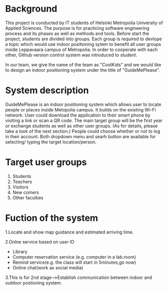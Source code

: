 Background
===========
This project is conducted by IT students of Helsinki Metropolia University of Applied Sciences. The purpose is for practicing software engineering process and its phases as well as methods and tools. Before start the project, students are divided into groups. Each group is required to devlope a topic which would use indoor positioning sytem to benefit all user groups inside Leppavaara campus of Metropolia. In order to cooperate with each other, Github version control system was introduced to student.

In our team, we give the name of the team as "CoolKids" and we would like to design an indoor positioning system under the title of "GuideMePlease".  

System description
==================

GuideMePlease is an indoor positioning system which allows user to locate people or places inside Metopolia campus. It builds on the existing Wi-Fi network. User could download the application to their smart phone by visiting a link or scan a QR code. The main target group will be the first year or exchange students as well as other user groups. (As for details, please take a look of the next section.) People could choose whether or not to log in their account.  Both dropdown menu and searh button are available for selecting/ typing the target location/person.  

Target user groups 
==================

1. Students
2. Teachers
3. Visitors
4. New comers
5. Other faculties


Fuction of the system
=====================

1.Locate and show map guidance and estimated arriving time.

2.Onlne service based on user ID 

* Library 
* Computer reservation service (e.g. computer in a lab.room)
* Remind service(e.g. the class will start in 5minutes,go now)
* Online chat(work as social media)

3.This is for 2nd stage-->Establish communication between indoor and outdoor postioning system.
